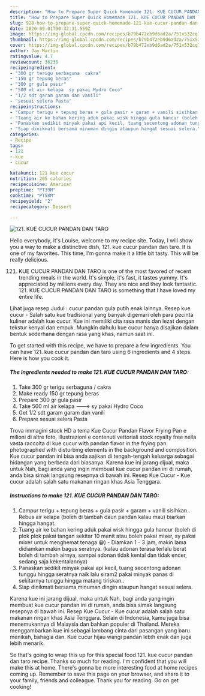 ```yaml
---
description: "How to Prepare Super Quick Homemade 121. KUE CUCUR PANDAN DAN TARO"
title: "How to Prepare Super Quick Homemade 121. KUE CUCUR PANDAN DAN TARO"
slug: 928-how-to-prepare-super-quick-homemade-121-kue-cucur-pandan-dan-taro
date: 2020-09-01T00:32:31.559Z
image: https://img-global.cpcdn.com/recipes/b79b472eb9d6ad2a/751x532cq70/121-kue-cucur-pandan-dan-taro-foto-resep-utama.jpg
thumbnail: https://img-global.cpcdn.com/recipes/b79b472eb9d6ad2a/751x532cq70/121-kue-cucur-pandan-dan-taro-foto-resep-utama.jpg
cover: https://img-global.cpcdn.com/recipes/b79b472eb9d6ad2a/751x532cq70/121-kue-cucur-pandan-dan-taro-foto-resep-utama.jpg
author: Jay Martin
ratingvalue: 4.7
reviewcount: 36230
recipeingredient:
- "300 gr terigu serbaguna  cakra"
- "150 gr tepung beras"
- "300 gr gula pasir"
- "500 ml air kelapa  sy pakai Hydro Coco"
- "1/2 sdt garam garam dan vanili"
- "sesuai selera Pasta"
recipeinstructions:
- "Campur terigu + tepung beras + gula pasir + garam + vanili sisihkan.. Rebus air kelapa (boleh di tambah daun pandan kalau mau) biarkan hingga hangat."
- "Tuang air ke bahan kering aduk pakai wisk hingga gula hancur (boleh di plok plok pakai tangan sekitar 10 menit atau boleh pakai mixer, sy pakai mixer untuk menghemat tenaga 😀) Diamkan 1 - 3 jam, makin lama didiamkan makin bagus seratnya. (kalau adonan terasa terlalu berat boleh di tambah airnya, sampai adonan tidak kental dan tidak encer, sedang saja kekentalannya)"
- "Panaskan sedikit minyak pakai api kecil, tuang secentong adonan tunggu hingga seratnya naik lalu siram2 pakai minyak panas di sekitarnya tunggu hingga matang tiriskan.."
- "Siap dinikmati bersama minuman dingin ataupun hangat sesuai selera."
categories:
- Recipe
tags:
- 121
- kue
- cucur

katakunci: 121 kue cucur 
nutrition: 205 calories
recipecuisine: American
preptime: "PT39M"
cooktime: "PT58M"
recipeyield: "2"
recipecategory: Dessert

---
```



![121. KUE CUCUR PANDAN DAN TARO](https://img-global.cpcdn.com/recipes/b79b472eb9d6ad2a/751x532cq70/121-kue-cucur-pandan-dan-taro-foto-resep-utama.jpg)

Hello everybody, it's Louise, welcome to my recipe site. Today, I will show you a way to make a distinctive dish, 121. kue cucur pandan dan taro. It is one of my favorites. This time, I'm gonna make it a little bit tasty. This will be really delicious.

121. KUE CUCUR PANDAN DAN TARO is one of the most favored of recent trending meals in the world. It's simple, it's fast, it tastes yummy. It's appreciated by millions every day. They are nice and they look fantastic. 121. KUE CUCUR PANDAN DAN TARO is something that I have loved my entire life.

Lihat juga resep Judul : cucur pandan gula putih enak lainnya. Resep kue cucur - Salah satu kue tradisional yang banyak digemari oleh para pecinta kuliner adalah kue cucur. Kue ini memiliki cita rasa manis dan lezat dengan tekstur kenyal dan empuk. Mungkin dahulu kue cucur hanya disajikan dalam bentuk sederhana dengan rasa yang khas, namun saat ini.


To get started with this recipe, we have to prepare a few ingredients. You can have 121. kue cucur pandan dan taro using 6 ingredients and 4 steps. Here is how you cook it.

<!--inarticleads1-->

##### The ingredients needed to make 121. KUE CUCUR PANDAN DAN TARO:

1. Take 300 gr terigu serbaguna / cakra
1. Make ready 150 gr tepung beras
1. Prepare 300 gr gula pasir
1. Take 500 ml air kelapa ---&gt; sy pakai Hydro Coco
1. Get 1/2 sdt garam garam dan vanili
1. Prepare sesuai selera Pasta


Trova immagini stock HD a tema Kue Cucur Pandan Flavor Frying Pan e milioni di altre foto, illustrazioni e contenuti vettoriali stock royalty free nella vasta raccolta di kue cucur with pandan flavor in the frying pan. photographed with disturbing elements in the background and composition. Kue cucur pandan ini bisa anda sajikan di tengah-tengah keluarga sebagai hidangan yang berbeda dari biasanya. Karena kue ini jarang dijual, maka untuk Nah, bagi anda yang ingin membuat kue cucur pandan ini di rumah, anda bisa simak langsung resepnya di bawah ini. Resep Kue Cucur - Kue cucur adalah salah satu makanan ringan khas Asia Tenggara. 

<!--inarticleads2-->

##### Instructions to make 121. KUE CUCUR PANDAN DAN TARO:

1. Campur terigu + tepung beras + gula pasir + garam + vanili sisihkan.. Rebus air kelapa (boleh di tambah daun pandan kalau mau) biarkan hingga hangat.
1. Tuang air ke bahan kering aduk pakai wisk hingga gula hancur (boleh di plok plok pakai tangan sekitar 10 menit atau boleh pakai mixer, sy pakai mixer untuk menghemat tenaga 😀) - Diamkan 1 - 3 jam, makin lama didiamkan makin bagus seratnya. (kalau adonan terasa terlalu berat boleh di tambah airnya, sampai adonan tidak kental dan tidak encer, sedang saja kekentalannya)
1. Panaskan sedikit minyak pakai api kecil, tuang secentong adonan tunggu hingga seratnya naik lalu siram2 pakai minyak panas di sekitarnya tunggu hingga matang tiriskan..
1. Siap dinikmati bersama minuman dingin ataupun hangat sesuai selera.


Karena kue ini jarang dijual, maka untuk Nah, bagi anda yang ingin membuat kue cucur pandan ini di rumah, anda bisa simak langsung resepnya di bawah ini. Resep Kue Cucur - Kue cucur adalah salah satu makanan ringan khas Asia Tenggara. Selain di Indonesia, kamu juga bisa menemukannya di Malaysia dan bahkan populer di Thailand. Mereka menggambarkan kue ini sebagai lambang cinta dari pasangan yang baru menikah, bahagia dan. Kue cucur hijau wangi pandan lebih enak dan juga lebih menarik. 

So that's going to wrap this up for this special food 121. kue cucur pandan dan taro recipe. Thanks so much for reading. I'm confident that you will make this at home. There's gonna be more interesting food at home recipes coming up. Remember to save this page on your browser, and share it to your family, friends and colleague. Thank you for reading. Go on get cooking!
